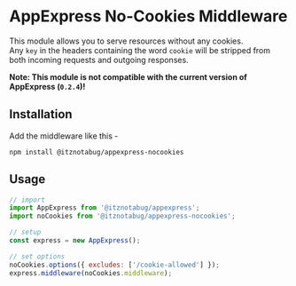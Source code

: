 # AppExpress No-Cookies Middleware

This module allows you to serve resources without any cookies.\
Any `key` in the headers containing the word `cookie` will be stripped from both incoming requests and outgoing
responses.

**Note: This module is not compatible with the current version of AppExpress (`0.2.4`)!**

## Installation

Add the middleware like this -

```shell
npm install @itznotabug/appexpress-nocookies
```

## Usage

```javascript
// import
import AppExpress from '@itznotabug/appexpress';
import noCookies from '@itznotabug/appexpress-nocookies';

// setup
const express = new AppExpress();

// set options
noCookies.options({ excludes: ['/cookie-allowed'] });
express.middleware(noCookies.middleware);
```